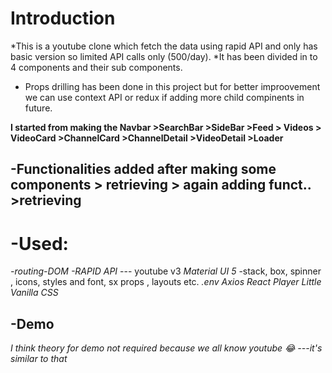 # Introduction
*This is a youtube clone which fetch the data using rapid API and only has basic version so limited API calls only (500/day).
*It has been divided in to 4 components and their sub components.
* Props drilling has been done in this project but for better improovement we can use context API or redux if adding more child compinents in future.

**I started from making the Navbar >SearchBar >SideBar >Feed > Videos > VideoCard >ChannelCard >ChannelDetail >VideoDetail >Loader**
## -Functionalities added after making some components > retrieving > again adding funct.. >retrieving

# -Used: 
 *-routing-DOM*
 *-RAPID API*
  --- youtube v3
 *Material UI 5*
 -stack, box, spinner , icons, styles and  font, sx props , layouts etc.
 *.env*
 *Axios*
*React Player*
*Little Vanilla CSS*

## -Demo 

*I think theory for demo not required because we all know youtube 😂 ---it's similar to that*

